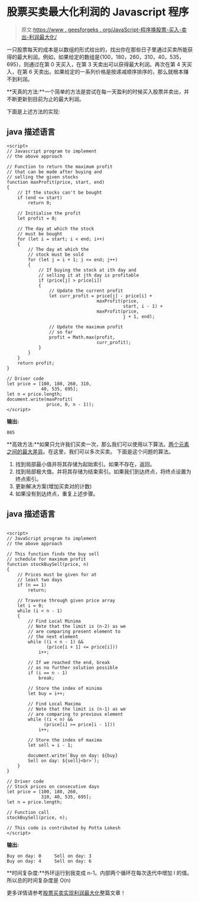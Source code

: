 # 股票买卖最大化利润的 Javascript 程序

> 原文:[https://www . geesforgeks . org/JavaScript-程序换股票-买入-卖出-利润最大化/](https://www.geeksforgeeks.org/javascript-program-for-stock-buy-sell-to-maximize-profit/)

一只股票每天的成本是以数组的形式给出的，找出你在那些日子里通过买卖所能获得的最大利润。例如，如果给定的数组是{100，180，260，310，40，535，695}，则通过在第 0 天买入，在第 3 天卖出可以获得最大利润。再次在第 4 天买入，在第 6 天卖出。如果给定的一系列价格是按递减顺序排序的，那么就根本赚不到利润。

**天真的方法:**一个简单的方法是尝试在每一天盈利的时候买入股票并卖出，并不断更新到目前为止的最大利润。

下面是上述方法的实现:

## java 描述语言

```
<script>
// Javascript program to implement
// the above approach

// Function to return the maximum profit
// that can be made after buying and
// selling the given stocks
function maxProfit(price, start, end)
{
    // If the stocks can't be bought
    if (end <= start)
        return 0;

    // Initialise the profit
    let profit = 0;

    // The day at which the stock
    // must be bought
    for (let i = start; i < end; i++) 
    {
        // The day at which the
        // stock must be sold
        for (let j = i + 1; j <= end; j++) 
        {
            // If buying the stock at ith day and
            // selling it at jth day is profitable
            if (price[j] > price[i]) 
            {
                // Update the current profit
                let curr_profit = price[j] - price[i] + 
                                  maxProfit(price, 
                                            start, i - 1) + 
                                  maxProfit(price, 
                                            j + 1, end);

                // Update the maximum profit 
                // so far
                profit = Math.max(profit, 
                                  curr_profit);
            }
        }
    }
    return profit;
}

// Driver code
let price = [100, 180, 260, 310,
             40, 535, 695];
let n = price.length;
document.write(maxProfit(
               price, 0, n - 1));
</script>
```

**输出:**

```
865
```

**高效方法:**如果只允许我们买卖一次，那么我们可以使用以下算法。[两个元素之间的最大差异](https://www.geeksforgeeks.org/maximum-difference-between-two-elements/)。在这里，我们可以多次买卖。
下面是这个问题的算法。

1.  找到局部最小值并将其存储为起始索引。如果不存在，返回。
2.  找到局部极大值。并将其存储为结束索引。如果我们到达终点，将终点设置为终点索引。
3.  更新解决方案(增加买卖对的计数)
4.  如果没有到达终点，重复上述步骤。

## java 描述语言

```

<script>
// JavaScript program to implement 
// the above approach

// This function finds the buy sell
// schedule for maximum profit
function stockBuySell(price, n) 
{
    // Prices must be given for at 
    // least two days
    if (n == 1)
        return;

    // Traverse through given price array
    let i = 0;
    while (i < n - 1) 
    {
        // Find Local Minima
        // Note that the limit is (n-2) as we 
        // are comparing present element to 
        // the next element
        while ((i < n - 1) && 
               (price[i + 1] <= price[i]))
            i++;

        // If we reached the end, break
        // as no further solution possible
        if (i == n - 1)
            break;

        // Store the index of minima
        let buy = i++;

        // Find Local Maxima
        // Note that the limit is (n-1) as we 
        // are comparing to previous element
        while ((i < n) && 
              (price[i] >= price[i - 1]))
            i++;

        // Store the index of maxima
        let sell = i - 1;

        document.write(`Buy on day: ${buy}   
        Sell on day: ${sell}<br>`);
    }
}

// Driver code
// Stock prices on consecutive days
let price = [100, 180, 260, 
             310, 40, 535, 695];
let n = price.length;

// Function call
stockBuySell(price, n);

// This code is contributed by Potta Lokesh
</script>
```

**输出:**

```
Buy on day: 0     Sell on day: 3
Buy on day: 4     Sell on day: 6
```

**时间复杂度:**外环运行到我变成 n-1。内部两个循环在每次迭代中增加 I 的值。所以总的时间复杂度是 O(n)

更多详情请参考[股票买卖实现利润最大化](https://www.geeksforgeeks.org/stock-buy-sell/)整篇文章！